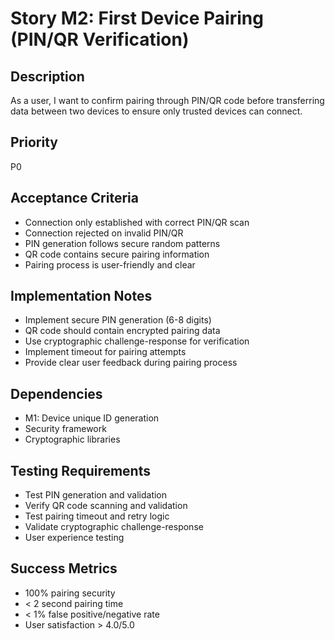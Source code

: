 # Story M2: First Device Pairing (PIN/QR Verification)

## Description
As a user, I want to confirm pairing through PIN/QR code before transferring data between two devices to ensure only trusted devices can connect.

## Priority
P0

## Acceptance Criteria
- Connection only established with correct PIN/QR scan
- Connection rejected on invalid PIN/QR
- PIN generation follows secure random patterns
- QR code contains secure pairing information
- Pairing process is user-friendly and clear

## Implementation Notes
- Implement secure PIN generation (6-8 digits)
- QR code should contain encrypted pairing data
- Use cryptographic challenge-response for verification
- Implement timeout for pairing attempts
- Provide clear user feedback during pairing process

## Dependencies
- M1: Device unique ID generation
- Security framework
- Cryptographic libraries

## Testing Requirements
- Test PIN generation and validation
- Verify QR code scanning and validation
- Test pairing timeout and retry logic
- Validate cryptographic challenge-response
- User experience testing

## Success Metrics
- 100% pairing security
- < 2 second pairing time
- < 1% false positive/negative rate
- User satisfaction > 4.0/5.0
